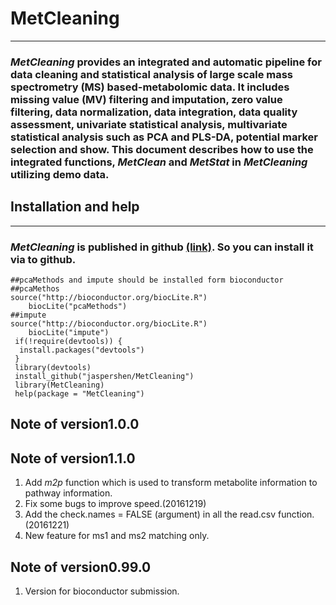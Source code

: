 # MetCleaning
******************************************
### *MetCleaning* provides an integrated and automatic pipeline for data cleaning and statistical analysis of large scale mass spectrometry (MS) based-metabolomic data. It includes missing value (MV) filtering and imputation, zero value filtering, data normalization, data integration, data quality assessment, univariate statistical analysis, multivariate statistical analysis such as PCA and PLS-DA, potential marker selection and show. This document describes how to use the integrated functions, *MetClean* and *MetStat* in *MetCleaning* utilizing demo data.

## **Installation and help**
******************************************
### *MetCleaning* is published in github [(link)](https://github.com/jaspershen/MetCleaning). So you can install it via to github.

```
##pcaMethods and impute should be installed form bioconductor
##pcaMethos
source("http://bioconductor.org/biocLite.R")
    biocLite("pcaMethods")
##impute
source("http://bioconductor.org/biocLite.R")
    biocLite("impute")
 if(!require(devtools)) {
  install.packages("devtools")
 }
 library(devtools)
 install_github("jaspershen/MetCleaning")
 library(MetCleaning)
 help(package = "MetCleaning")
```

## **Note of version1.0.0**

## **Note of version1.1.0**
1. Add *m2p* function which is used to transform metabolite information to pathway information. 
2. Fix some bugs to improve speed.(20161219)
3. Add the check.names = FALSE (argument) in all the read.csv function. (20161221)
4. New feature for ms1 and ms2 matching only.

## **Note of version0.99.0**
1. Version for bioconductor submission.